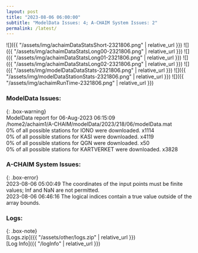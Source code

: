 ```yaml
---
layout: post
title: "2023-08-06 06:00:00"
subtitle: "ModelData Issues: 4; A-CHAIM System Issues: 2"
permalink: /latest/
---
```


![]({{ "/assets/img/achaimDataStatsShort-2321806.png" | relative_url }})
![]({{ "/assets/img/achaimDataStatsLong00-2321806.png" | relative_url }})
![]({{ "/assets/img/achaimDataStatsLong01-2321806.png" | relative_url }})
![]({{ "/assets/img/achaimDataStatsLong02-2321806.png" | relative_url }})
![]({{ "/assets/img/modelDataDataStats-2321806.png" | relative_url }})
![]({{ "/assets/img/modelDataStationStats-2321806.png" | relative_url }})
![]({{ "/assets/img/achaimRunTime-2321806.png" | relative_url }})


### ModelData Issues:  
  
{: .box-warning}  
 ModelData report for 06-Aug-2023 06:15:09   
 /home2/achaim1/A-CHAIM/modelData/2023/218/06/modelData.mat   
 0% of all possible stations for IONO were downloaded. x1114   
 0% of all possible stations for KASI were downloaded. x4119   
 0% of all possible stations for QGN were downloaded. x50   
 0% of all possible stations for KARTVERKET were downloaded. x3828   
  
### A-CHAIM System Issues:  
  
{: .box-error}  
2023-08-06 05:00:49 The coordinates of the input points must be finite values; Inf and NaN are not permitted.  
2023-08-06 06:46:16 The logical indices contain a true value outside of the array bounds.  

### Logs:  
  
{: .box-note}  
[Logs.zip]({{ "/assets/other/logs.zip" | relative_url }})  
[Log Info]({{ "/logInfo" | relative_url }})  
